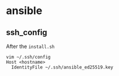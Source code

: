 # ansible

## ssh_config
After the `install.sh`

    vim ~/.ssh/config
    Host <hostname>
      IdentityFile ~/.ssh/ansible_ed25519.key
